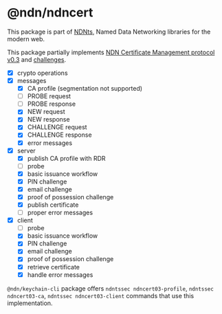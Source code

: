 # @ndn/ndncert

This package is part of [NDNts](https://yoursunny.com/p/NDNts/), Named Data Networking libraries for the modern web.

This package partially implements [NDN Certificate Management protocol v0.3](https://github.com/named-data/ndncert/wiki/NDNCERT-Protocol-0.3/0d11d48d9ebee022eee71dee14f1342e0905a620) and [challenges](https://github.com/named-data/ndncert/wiki/NDNCERT-Protocol-0.3-Challenges/46700d99c67dc94d13d26f838e4594f1f66d7c76).

* [X] crypto operations
* [X] messages
  * [X] CA profile (segmentation not supported)
  * [ ] PROBE request
  * [ ] PROBE response
  * [X] NEW request
  * [X] NEW response
  * [X] CHALLENGE request
  * [X] CHALLENGE response
  * [X] error messages
* [X] server
  * [X] publish CA profile with RDR
  * [ ] probe
  * [X] basic issuance workflow
  * [X] PIN challenge
  * [X] email challenge
  * [X] proof of possession challenge
  * [X] publish certificate
  * [ ] proper error messages
* [X] client
  * [ ] probe
  * [X] basic issuance workflow
  * [X] PIN challenge
  * [X] email challenge
  * [X] proof of possession challenge
  * [X] retrieve certificate
  * [X] handle error messages

`@ndn/keychain-cli` package offers `ndntssec ndncert03-profile`,  `ndntssec ndncert03-ca`,  `ndntssec ndncert03-client` commands that use this implementation.
